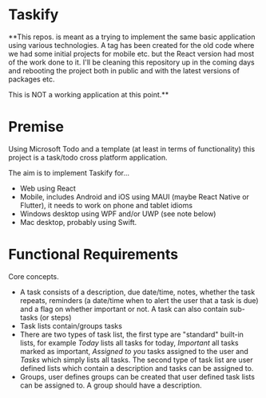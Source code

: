 # Taskify

**This repos. is meant as a trying to implement the same basic application using various technologies. A tag has been created for the old code where we had some initial projects for mobile etc. but the React version had most of the work done to it. I'll be cleaning this repository up in the coming days and rebooting the project both in public and with the latest versions of packages etc. 

This is NOT a working application at this point.**

# Premise

Using Microsoft Todo and a template (at least in terms of functionality) this project is a task/todo cross platform application.

The aim is to implement Taskify for...

* Web using React
* Mobile, includes Android and iOS using MAUI (maybe React Native or Flutter), it needs to work on phone and tablet idioms
* Windows desktop using WPF and/or UWP (see note below)
* Mac desktop, probably using Swift.

# Functional Requirements

Core concepts.

* A task consists of a description, due date/time, notes, whether the task repeats, reminders (a date/time when to alert the user that a task is due) and a flag on whether important or not. A task can also contain sub-tasks (or steps)
* Task lists contain/groups tasks 
* There are two types of task list, the first type are "standard" built-in lists, for example _Today_ lists all tasks for today, _Important_ all tasks marked as important, _Assigned to you_ tasks assigned to the user and _Tasks_ which simply lists all tasks. The second type of task list are user defined lists which contain a description and tasks can be assigned to.
* Groups, user defines groups can be created that user defined task lists can be assigned to. A group should have a description.
